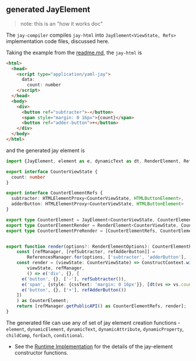 ## generated JayElement

> note: this is an "how it works doc"

The `jay-compiler` compiles `jay-html` into `JayElement<ViewState, Refs>` implementation code files, discussed here.

Taking the example from the [readme.md](../readme.md), the `jay-html` is 

```html
<html>
  <head>
    <script type="application/yaml-jay">
      data:
        count: number
    </script>
  </head>
  <body>
    <div>
      <button ref="subtracter">-</button>
      <span style="margin: 0 16px">{count}</span>
      <button ref="adder-button">+</button>
    </div>
  </body>
</html>
```

and the generated jay element is
```typescript
import {JayElement, element as e, dynamicText as dt, RenderElement, ReferencesManager, ConstructContext, HTMLElementProxy, RenderElementOptions} from "jay-runtime";

export interface CounterViewState {
  count: number
}

export interface CounterElementRefs {
  subtracter: HTMLElementProxy<CounterViewState, HTMLButtonElement>,
  adderButton: HTMLElementProxy<CounterViewState, HTMLButtonElement>
}

export type CounterElement = JayElement<CounterViewState, CounterElementRefs>
export type CounterElementRender = RenderElement<CounterViewState, CounterElementRefs, CounterElement>
export type CounterElementPreRender = [CounterElementRefs, CounterElementRender]


export function render(options?: RenderElementOptions): CounterElementPreRender {
    const [refManager, [refSubtracter, refAdderButton]] =
        ReferencesManager.for(options, ['subtracter', 'adderButton'], [], [], []);
    const render = (viewState: CounterViewState) => ConstructContext.withRootContext(
        viewState, refManager,
        () => e('div', {}, [
      e('button', {}, ['-'], refSubtracter()),
      e('span', {style: {cssText: 'margin: 0 16px'}}, [dt(vs => vs.count)]),
      e('button', {}, ['+'], refAdderButton())
    ])
    ) as CounterElement;
    return [refManager.getPublicAPI() as CounterElementRefs, render];
}
```

The generated file can use any of set of jay element creation functions - `element`, `dynamicElement`, `dynamicText`, 
`dynamicAttribute`, `dynamicProperty`, `childComp`, `forEach`, `conditional`. 

* See the [Runtime Implementation](./runtime.md) for the details of the jay-element constructor functions.
